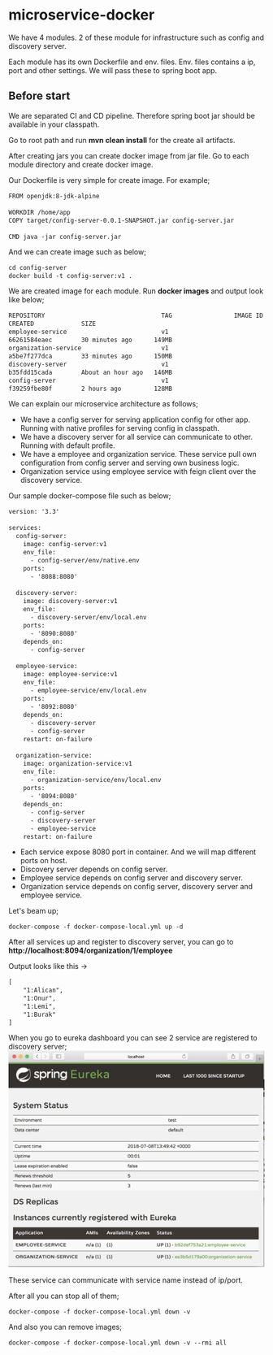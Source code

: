 # microservice-docker

We have 4 modules. 2 of these module for infrastructure such as config and discovery server.

Each module has its own Dockerfile and env. files. Env. files contains a ip, port and other settings. We will pass these to spring boot app.

## Before start
We are separated CI and CD pipeline. Therefore spring boot jar should be available in your classpath.

Go to root path and run **mvn clean install** for the create all artifacts.

After creating jars you can create docker image from jar file. Go to each module directory and create docker image.

Our Dockerfile is very simple for create image. For example;

```
FROM openjdk:8-jdk-alpine

WORKDIR /home/app
COPY target/config-server-0.0.1-SNAPSHOT.jar config-server.jar

CMD java -jar config-server.jar
```

And we can create image such as below;

```
cd config-server
docker build -t config-server:v1 .
```  

We are created image for each module. Run **docker images** and output look like below;

```
REPOSITORY                                TAG                 IMAGE ID            CREATED             SIZE
employee-service                          v1                  66261584eaec        30 minutes ago      149MB
organization-service                      v1                  a5be7f277dca        33 minutes ago      150MB
discovery-server                          v1                  b35fdd15cada        About an hour ago   146MB
config-server                             v1                  f39259fbe80f        2 hours ago         128MB
```

We can explain our microservice architecture as follows;

* We have a config server for serving application config for other app. Running with native profiles for serving config in classpath. 
* We have a discovery server for all service can communicate to other. Running with default profile.
* We have a employee and organization service. These service pull own configuration from config server and serving own business logic.
* Organization service using employee service with feign client over the discovery service.

Our sample docker-compose file such as below;

```
version: '3.3'

services:
  config-server:
    image: config-server:v1
    env_file:
      - config-server/env/native.env
    ports:
      - '8088:8080'

  discovery-server:
    image: discovery-server:v1
    env_file:
      - discovery-server/env/local.env
    ports:
      - '8090:8080'
    depends_on:
      - config-server

  employee-service:
    image: employee-service:v1
    env_file:
      - employee-service/env/local.env
    ports:
      - '8092:8080'
    depends_on:
      - discovery-server
      - config-server
    restart: on-failure

  organization-service:
    image: organization-service:v1
    env_file:
      - organization-service/env/local.env
    ports:
      - '8094:8080'
    depends_on:
      - config-server
      - discovery-server
      - employee-service
    restart: on-failure
```

* Each service expose 8080 port in container. And we will map different ports on host.
* Discovery server depends on config server.
* Employee service depends on config server and discovery server.
* Organization service depends on config server, discovery server and employee service.

Let's beam up;
```
docker-compose -f docker-compose-local.yml up -d
```

After all services up and register to discovery server, you can go to **http://localhost:8094/organization/1/employee**

Output looks like this -> 
```
[
    "1:Alican",
    "1:Onur",
    "1:Lemi",
    "1:Burak"
]
```

When you go to eureka dashboard you can see 2 service are registered to discovery server;
![discovery-server dashboard](./ss/eureka.png)

These service can communicate with service name instead of ip/port.

After all you can stop all of them;
```
docker-compose -f docker-compose-local.yml down -v
```

And also you can remove images;
```
docker-compose -f docker-compose-local.yml down -v --rmi all
```